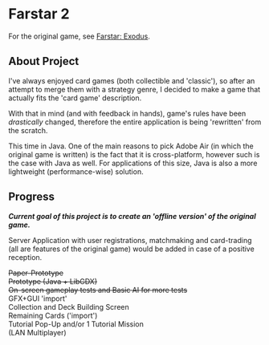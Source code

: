 # Farstar 2  
  
For the original game, see [Farstar: Exodus](https://github.com/Dark-Gran/Farstar-Exodus).  
  
## About Project  
  
I've always enjoyed card games (both collectible and 'classic'), so after an attempt to merge them with a strategy genre, I decided to make a game that actually fits the 'card game' description.  
  
With that in mind (and with feedback in hands), game's rules have been _drastically_ changed, therefore the entire application is being 'rewritten' from the scratch.  
  
This time in Java. One of the main reasons to pick Adobe Air (in which the original game is written) is the fact that it is cross-platform, however such is the case with Java as well. For applications of this size, Java is also a more lightweight (performance-wise) solution.  
  
  
## Progress  
  
**_Current goal of this project is to create an 'offline version' of the original game._**  
  
Server Application with user registrations, matchmaking and card-trading (all are features of the original game) would be added in case of a positive reception.  
  
~~Paper-Prototype~~  
~~Prototype (Java + LibGDX)~~  
~~On-screen gameplay tests and Basic AI for more tests~~  
GFX+GUI 'import'  
Collection and Deck Building Screen  
Remaining Cards ('import')  
Tutorial Pop-Up and/or 1 Tutorial Mission  
(LAN Multiplayer)  
  
